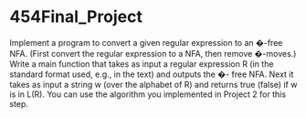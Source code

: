 # 454Final_Project
 Implement a program to convert a given regular expression to an �-free NFA. (First convert the regular expression to a NFA, then remove �-moves.) Write a main function that takes as input a regular expression R (in the standard format used, e.g., in the text) and outputs the �- free NFA. Next it takes as input a string w (over the alphabet of R) and returns true (false) if w is in L(R). You can use the algorithm you implemented in Project 2 for this step.
